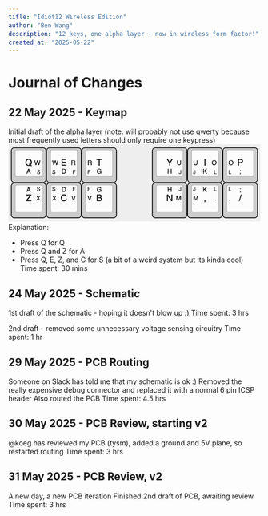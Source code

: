 ```yaml
---
title: "Idiot12 Wireless Edition"
author: "Ben Wang"
description: "12 keys, one alpha layer - now in wireless form factor!"
created_at: "2025-05-22"
---
```


# Journal of Changes
## 22 May 2025 - Keymap
Initial draft of the alpha layer (note: will probably not use qwerty because most frequently used letters should only require one keypress)
![image](img/keymap1.png)
Explanation:
- Press Q for Q
- Press Q and Z for A
- Press Q, E, Z, and C for S
(a bit of a weird system but its kinda cool)
Time spent: 30 mins

## 24 May 2025 - Schematic
1st draft of the schematic - hoping it doesn't blow up :)
Time spent: 3 hrs

2nd draft - removed some unnecessary voltage sensing circuitry
Time spent: 1 hr

## 29 May 2025 - PCB Routing
Someone on Slack has told me that my schematic is ok :)
Removed the really expensive debug connector and replaced it with a normal 6 pin ICSP header
Also routed the PCB
Time spent: 4.5 hrs

## 30 May 2025 - PCB Review, starting v2
@koeg has reviewed my PCB (tysm), added a ground and 5V plane, so restarted routing
Time spent: 3 hrs

## 31 May 2025 - PCB Review, v2
A new day, a new PCB iteration
Finished 2nd draft of PCB, awaiting review
Time spent: 3 hrs
